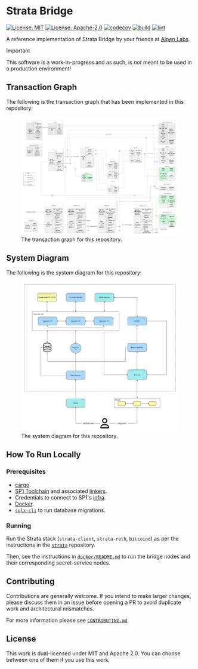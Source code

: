 # Strata Bridge

[![License: MIT](https://img.shields.io/badge/License-MIT-blue.svg)](https://opensource.org/licenses/MIT)
[![License: Apache-2.0](https://img.shields.io/badge/License-Apache-blue.svg)](https://opensource.org/licenses/apache-2-0)
[![codecov](https://codecov.io/github/alpenlabs/strata-bridge/graph/badge.svg?token=UYZ5YPKGL2)](https://codecov.io/github/alpenlabs/strata-bridge)
[![build](https://github.com/alpenlabs/strata-bridge/actions/workflows/build.yml/badge.svg?event=push)](https://github.com/alpenlabs/strata-bridge/actions)
[![lint](https://github.com/alpenlabs/strata-bridge/actions/workflows/lint.yml/badge.svg?event=push)](https://github.com/alpenlabs/strata-bridge/actions)

A reference implementation of Strata Bridge by your friends at [Alpen Labs](https://www.alpenlabs.io/).

> [!IMPORTANT]
> This software is a work-in-progress and as such, is _not_ meant to be used in a production environment!

## Transaction Graph

The following is the transaction graph that has been implemented in this repository:

<figure>
    <img src="./assets/testnet-i-tx-graph.jpg" alt = "Transaction graph" />
    <figcaption>The transaction graph for this repository.</figcaption>
</figure>

## System Diagram

The following is the system diagram for this repository:

<figure>
    <img src="./assets/system-design.jpg" alt = "System diagram" />
    <figcaption>The system diagram for this repository.</figcaption>
</figure>

## How To Run Locally

### Prerequisites

-   [cargo](https://doc.rust-lang.org/cargo/getting-started/installation.html).
-   [SP1 Toolchain](https://docs.succinct.xyz/docs/sp1/getting-started/install) and associated [linkers](https://github.com/xpack-dev-tools/riscv-none-elf-gcc-xpack/releases/tag/v14.2.0-2).
-   Credentials to connect to SP1's [infra](https://explorer.succinct.xyz).
-   [Docker](https://docs.docker.com/get-docker/).
-   [`sqlx-cli`](https://lib.rs/crates/sqlx-cli) to run database migrations.

### Running

Run the Strata stack (`strata-client`, `strata-reth`, `bitcoind`) as per the instructions
in the [`strata`](https://github.com/alpenlabs/strata/tree/bitvm2) repository.

Then, see the instructions in [`docker/README.md`](./docker/README.md) to run the bridge nodes
and their corresponding secret-service nodes.

## Contributing

Contributions are generally welcome.
If you intend to make larger changes, please discuss them in an issue
before opening a PR to avoid duplicate work and architectural mismatches.

For more information please see [`CONTRIBUTING.md`](/CONTRIBUTING.md).

## License

This work is dual-licensed under MIT and Apache 2.0.
You can choose between one of them if you use this work.
